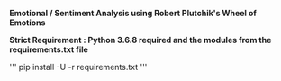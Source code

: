 **Emotional / Sentiment Analysis using Robert Plutchik's Wheel of Emotions**

__Strict Requirement : Python 3.6.8 required and the modules from the requirements.txt file__ 


'''
pip install -U -r requirements.txt 
'''